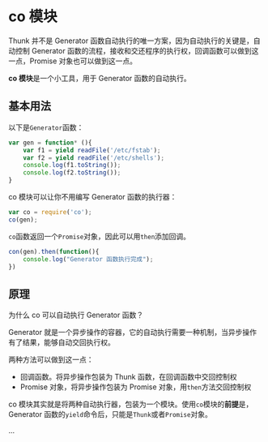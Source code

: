 # co 模块

Thunk 并不是 Generator 函数自动执行的唯一方案，因为自动执行的关键是，自动控制 Generator 函数的流程，接收和交还程序的执行权，回调函数可以做到这一点，Promise 对象也可以做到这一点。

**co 模块**是一个小工具，用于 Generator 函数的自动执行。

## 基本用法

以下是`Generator`函数：
```js
var gen = function* (){
    var f1 = yield readFile('/etc/fstab');
    var f2 = yield readFile('/etc/shells');
    console.log(f1.toString());
    console.log(f2.toString());
}
```

co 模块可以让你不用编写 Generator 函数的执行器：
```js
var co = require('co');
co(gen);
```

`co`函数返回一个`Promise`对象，因此可以用`then`添加回调。
```js
con(gen).then(function(){
    console.log("Generator 函数执行完成");
})
```

## 原理

为什么 co 可以自动执行 Generator 函数？

Generator 就是一个异步操作的容器，它的自动执行需要一种机制，当异步操作有了结果，能够自动交回执行权。

两种方法可以做到这一点：
- 回调函数。将异步操作包装为 Thunk 函数，在回调函数中交回控制权
- Promise 对象，将异步操作包装为 Promise 对象，用`then`方法交回控制权

co 模块其实就是将两种自动执行器，包装为一个模块。使用`co`模块的**前提**是，Generator 函数的`yield`命令后，只能是`Thunk`或者`Promise`对象。

...